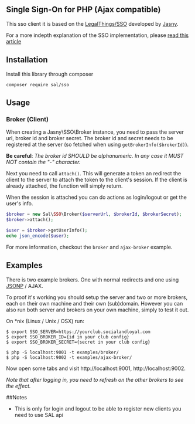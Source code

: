 Single Sign-On for PHP (Ajax compatible)
---

This sso client it is based on the [LegalThings/SSO](https://github.com/legalthings/sso) developed by [Jasny](https://github.com/jasny).

For a more indepth explanation of the SSO implementation, please [read this article](https://github.com/jasny/sso/wiki)


## Installation

Install this library through composer

    composer require sal/sso

## Usage

### Broker (Client)

When creating a Jasny\SSO\Broker instance, you need to pass the server url, broker id and broker secret. The broker id
and secret needs to be registered at the server (so fetched when using `getBrokerInfo($brokerId)`).

**Be careful**: *The broker id SHOULD be alphanumeric. In any case it MUST NOT contain the "-" character.*

Next you need to call `attach()`. This will generate a token an redirect the client to the server to attach the token
to the client's session. If the client is already attached, the function will simply return.

When the session is attached you can do actions as login/logout or get the user's info.

```php
$broker = new Sal\SSO\Broker($serverUrl, $brokerId, $brokerSecret);
$broker->attach();

$user = $broker->getUserInfo();
echo json_encode($user);
```

For more information, checkout the `broker` and `ajax-broker` example.

## Examples

There is two example brokers. One with normal redirects and one using
[JSONP](https://en.wikipedia.org/wiki/JSONP) / AJAX.

To proof it's working you should setup the server and two or more brokers, each on their own machine and their own
(sub)domain. However you can also run both server and brokers on your own machine, simply to test it out.

On *nix (Linux / Unix / OSX) run:

    $ export SSO_SERVER=https://yourclub.socialandloyal.com
    $ export SSO_BROKER_ID={id in your club config}
    $ export SSO_BROKER_SECRET={secret in your club config}
    
    $ php -S localhost:9001 -t examples/broker/
    $ php -S localhost:9002 -t examples/ajax-broker/

Now open some tabs and visit http://localhost:9001, http://localhost:9002.

_Note that after logging in, you need to refresh on the other brokers to see the effect._

##Notes

- This is only for login and logout to be able to register new clients you need to use SAL api 
